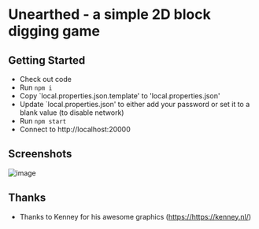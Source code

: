 # Unearthed - a simple 2D block digging game

## Getting Started

- Check out code
- Run `npm i`
- Copy `local.properties.json.template' to 'local.properties.json'
- Update `local.properties.json' to either add your password or set it to a blank value (to disable network)
- Run `npm start`
- Connect to http://localhost:20000

## Screenshots

![image](https://github.com/kevglass/unearthed/assets/3787210/8021ee35-4f76-439a-b42c-138f0300c8fd)

## Thanks 

- Thanks to Kenney for his awesome graphics ([https://](https://kenney.nl/)https://kenney.nl/)
